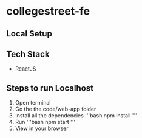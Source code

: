 # collegestreet-fe

## Local Setup

## Tech Stack

 - ReactJS

## Steps to run Localhost

 1. Open terminal
 2. Go the the code/web-app folder
 2. Install all the dependencies
  '''bash
    npm install
  '''
 2. Run
 '''bash
    npm start
 '''
 3. View in your browser